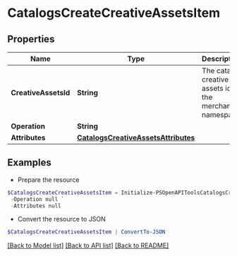 # CatalogsCreateCreativeAssetsItem
## Properties

Name | Type | Description | Notes
------------ | ------------- | ------------- | -------------
**CreativeAssetsId** | **String** | The catalog creative assets id in the merchant namespace | 
**Operation** | **String** |  | 
**Attributes** | [**CatalogsCreativeAssetsAttributes**](CatalogsCreativeAssetsAttributes.md) |  | 

## Examples

- Prepare the resource
```powershell
$CatalogsCreateCreativeAssetsItem = Initialize-PSOpenAPIToolsCatalogsCreateCreativeAssetsItem  -CreativeAssetsId DS0294-M `
 -Operation null `
 -Attributes null
```

- Convert the resource to JSON
```powershell
$CatalogsCreateCreativeAssetsItem | ConvertTo-JSON
```

[[Back to Model list]](../README.md#documentation-for-models) [[Back to API list]](../README.md#documentation-for-api-endpoints) [[Back to README]](../README.md)

